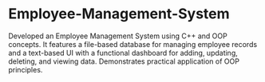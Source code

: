 # Employee-Management-System
Developed an Employee Management System using C++ and OOP concepts. It features a file-based database for managing employee records and a text-based UI with a functional dashboard for adding, updating, deleting, and viewing data. Demonstrates practical application of OOP principles.
